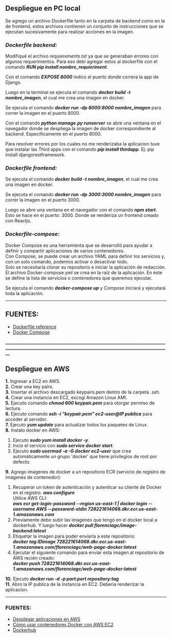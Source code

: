 ## **Despliegue en PC local**
Se agrego un archivo Dockerfile tanto en la carpeta de backend como en la de frontend, estos archivos contienen un conjunto de instrucciones que se ejecutan sucesivamente para realizar acciones en la imagen.

### _**Dockerfile backend:**_  
Modifiqué el archivo _requierements.txt_ ya que se generaban errores con algunos requerimentos. Para eso debí agregar estos al dockerfile con el comando _**RUN pip install nombre_requieriment**_.

Con el comando _**EXPOSE 8000**_ indico el puerto donde correra la app de Django.

Luego en la terminal se ejecuta el comando _**docker build -t nombre_imagen**_, el cual me crea una imagen en docker.

Se ejecuta el comando _**docker run -dp 8000:8000 nombre_imagen**_ para correr la imagen en el puerto 8000.

Con el comando _**python manage.py runserver**_ se abre una ventana en el navegador donde se despliega la imagen de docker correspondiente al backend. Especificamente en el puerto 8000.

Para resolver errores por los cuales no me renderizaba la aplicacion tuve que instalar las Third apps con el comando _**pip install thirdapp**_. Ej: pip install djangorestframework.

### _**Dockerfile frontend:**_  
Se ejecuta el comando _**docker build -t nombre_imagen**_, el cual me crea una imagen en docker.

Se ejecuta el comando _**docker run -dp 3000:3000 nombre_imagen**_ para correr la imagen en el puerto 3000.

Luego se abre una ventana en el navegador con el comando _**npm start**_. Esto se hace en el puerto: 3000. Donde se renderiza un frontend creado con Reactjs.

### _**Dockerfile-compose:**_  
Docker Compose es una herramienta que se desarrolló para ayudar a definir y compartir aplicaciones de varios contenedores.  
Con Compose, se puede crear un archivo YAML para definir los servicios y, con un solo comando, podemos activar o desactivar todo.  
Solo se necesitaría clonar su repositorio e iniciar la aplicación de redacción.  
El archivo Docker-compose.yml se crea en la raíz de la aplicación. En éste se define la lista de servicios o contenedores que queremos ejecutar.  

Se ejecuta el comando _**docker-compose up**_ y Compose iniciará y ejecutará toda la aplicación.
 ______________________________________________________________________________________________________________________________________________________________

 ## FUENTES:
 - [Dockerfile reference](https://docs.docker.com/engine/reference/builder/)
 - [Docker Compose](https://hub.docker.com/r/docker/compose/#!)

**________________________________________________________________________________________________________________________________________________________**

## **Despliegue en AWS**

**1.** Ingresar a EC2 en AWS.  
**2.** Crear una key pairs.  
**3.** Insertar el archivo descargado keypairs.pem dentro de la carpeta .ssh.  
**4.** Crear una instancia en EC2, escogi Amazon Linux AMI.   
**5.** Ejecuto comando _**chmod 600 keypair.pem**_ para otorgar permiso de lectura.  
**6.** Ejecuto comando _**ssh -i "keypair.pem" ec2-user@IP publica**_ para acceder al servidor.  
**7.** Ejecuto _**yum update**_ para actualizar todos los paquetes de Linux.  
**8.** Instalo docker en AWS:  
   1. Ejecuto _**sudo yum install docker -y**_.
   2. Incio el servicio con _**sudo service docker start**_.
   3. Ejecuto _**sudo usermod -a -G docker ec2-user**_ que crea automáticamente un grupo 'docker' que tiene privilegios de root por defecto.  

**9.** Agrego imagenes de docker a un repositorio ECR (servicio de registro de imágenes de contenedor):
   1. Recuperar un token de autenticación y autenticar su cliente de Docker en el registro. _**aws configure**_   
      Utilice AWS CLI:  
      _**aws ecr get-login-password --region us-east-1 | docker login --username AWS --password-stdin 728221614068.dkr.ecr.us-east-1.amazonaws.com**_
   2. Previamente debo subir las imagenes que tengo en el docker local a dockerhub. Y luego hacer _**docker pull florenciagc/image-backend:latest**_   
   3. Etiquetar la imagen para poder enviarla a este repositorio:  
      _**docker tag IDimage 728221614068.dkr.ecr.us-east-1.amazonaws.com/florenciagc/web-page-docker:latest**_
   4. Ejecutar el siguiente comando para enviar esta imagen al repositorio de AWS recién creado:  
      _**docker push 728221614068.dkr.ecr.us-east-1.amazonaws.com/florenciagc/web-page-docker:latest**_  

**10.** Ejecuto _**docker run -d -p port:port repository:tag**_   
**11.** Abro la IP publica de la instancia en EC2. Deberia renderizar la aplicacion.  

 ______________________________________________________________________________________________________________________________________________________________

 ### FUENTES:
 - [Desplegar aplicaciones en AWS](https://www.youtube.com/watch?v=xrBgkxByRQg)
 - [Cómo usar contenedores Docker con AWS EC2](https://hostadvice.com/how-to/how-to-use-docker-containers-with-aws-ec2-2/)
 - [Dockerhub](https://hub.docker.com/)





